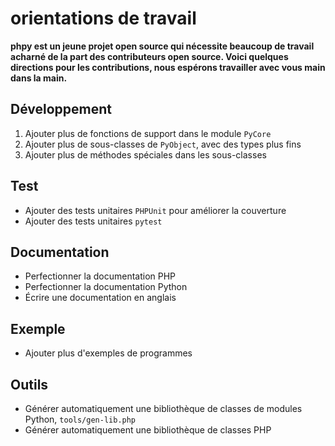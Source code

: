# orientations de travail
**phpy est un jeune projet open source qui nécessite beaucoup de travail acharné de la part des contributeurs open source. Voici quelques directions pour les contributions, nous espérons travailler avec vous main dans la main.**

## Développement
1. Ajouter plus de fonctions de support dans le module `PyCore`
2. Ajouter plus de sous-classes de `PyObject`, avec des types plus fins
3. Ajouter plus de méthodes spéciales dans les sous-classes

## Test

- Ajouter des tests unitaires `PHPUnit` pour améliorer la couverture
- Ajouter des tests unitaires `pytest`

## Documentation

- Perfectionner la documentation PHP
- Perfectionner la documentation Python
- Écrire une documentation en anglais

## Exemple
- Ajouter plus d'exemples de programmes

## Outils
- Générer automatiquement une bibliothèque de classes de modules Python, `tools/gen-lib.php`
- Générer automatiquement une bibliothèque de classes PHP
